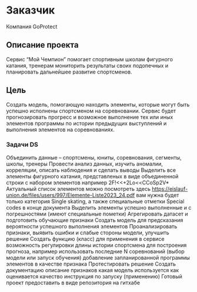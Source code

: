 # Заказчик
Компания GoProtect
## Описание проекта
Сервис  “Мой Чемпион” помогает спортивным школам фигурного катания, тренерам мониторить результаты своих подопечных и планировать дальнейшее развитие спортсменов.
## Цель
Создать модель, помогающую находить элементы, которые могут быть успешно исполнены спортсменом на соревновании. 
Сервис будет прогнозировать прогресс и возможное выполнение тех или иных элементов программы по истории предыдущих выступлений и выполнения элементов на соревнованиях.
### Задачи DS 
Объединить данные – спортсмены, юниты, соревнования, сегменты, школы, тренеры
Провести анализ данных, изучить аномалии, корреляции, описать наблюдения и сделать выводы
Выделить все элементы фигурного катания, представленых в виде объединенной строки с набором элементов например 2F!<<+2Lo<<CCoSp2V*
Актуальный список элементов можно посмотреть здесь https://eislauf-union.de/files/users/997/Elemente-Liste2023_24.pdf вам нужна будет только категория Single skating, а также специальные отметки Special codes в конце документа
Выделить элементы успешно выполненные и с погрешностями (имеют специальные пометки)
Агрегировать датасет и подготовить обучающие признаки
Создать модель для предсказания вероятности успешного выполнения элементов
Проанализировать признаки, выявить ошибки и слабые стороны модели, улучшить решение
Создать функцию (класс) для применения в сервисе
возможность регулировки длины истории спортсмена для построения прогноза, например использовать последние N соревнований (выбор модели или запуск обучения)
добавление запланированной программы элементов в качестве признака
Протестировать решение
Создать документацию
описание признаков
какая модель используется
как оценивается качество
инструкция по запуску (применению)
Готовый проект предоставить в виде репозитория на гитхабе
